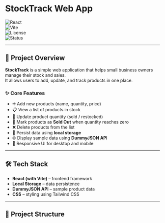 # StockTrack Web App  

![React](https://img.shields.io/badge/React-20232A?style=for-the-badge&logo=react&logoColor=61DAFB)  
![Vite](https://img.shields.io/badge/Vite-646CFF?style=for-the-badge&logo=vite&logoColor=FFD62E)  
![License](https://img.shields.io/badge/License-MIT-green.svg?style=for-the-badge)  
![Status](https://img.shields.io/badge/Status-In%20Progress-yellow?style=for-the-badge)  

---

## 🚀 Project Overview
**StockTrack** is a simple web application that helps small business owners manage their stock and sales.  
It allows users to add, update, and track products in one place.  

### ✨ Core Features
- ➕ Add new products (name, quantity, price)  
- 📋 View a list of products in stock  
- 🔄 Update product quantity (sold / restocked)  
- 🚫 Mark products as **Sold Out** when quantity reaches zero  
- ❌ Delete products from the list  
- 💾 Persist data using **local storage**  
- 🌐 Display sample data using **DummyJSON API**  
- 📱 Responsive UI for desktop and mobile  

---

## 🛠️ Tech Stack
- **React (with Vite)** – frontend framework  
- **Local Storage** – data persistence  
- **DummyJSON API** – sample product data  
- **CSS** – styling using Tailwind CSS 

---

## 📂 Project Structure
